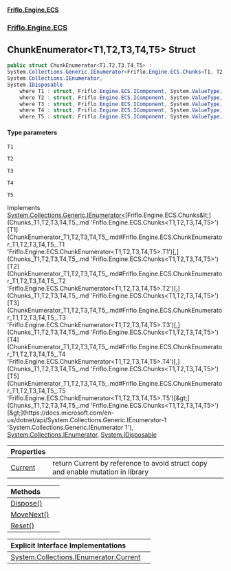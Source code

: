 #### [Friflo.Engine.ECS](index.md 'index')
### [Friflo.Engine.ECS](Friflo.Engine.ECS.md 'Friflo.Engine.ECS')

## ChunkEnumerator<T1,T2,T3,T4,T5> Struct

```csharp
public struct ChunkEnumerator<T1,T2,T3,T4,T5> :
System.Collections.Generic.IEnumerator<Friflo.Engine.ECS.Chunks<T1, T2, T3, T4, T5>>,
System.Collections.IEnumerator,
System.IDisposable
    where T1 : struct, Friflo.Engine.ECS.IComponent, System.ValueType, System.ValueType
    where T2 : struct, Friflo.Engine.ECS.IComponent, System.ValueType, System.ValueType
    where T3 : struct, Friflo.Engine.ECS.IComponent, System.ValueType, System.ValueType
    where T4 : struct, Friflo.Engine.ECS.IComponent, System.ValueType, System.ValueType
    where T5 : struct, Friflo.Engine.ECS.IComponent, System.ValueType, System.ValueType
```
#### Type parameters

<a name='Friflo.Engine.ECS.ChunkEnumerator_T1,T2,T3,T4,T5_.T1'></a>

`T1`

<a name='Friflo.Engine.ECS.ChunkEnumerator_T1,T2,T3,T4,T5_.T2'></a>

`T2`

<a name='Friflo.Engine.ECS.ChunkEnumerator_T1,T2,T3,T4,T5_.T3'></a>

`T3`

<a name='Friflo.Engine.ECS.ChunkEnumerator_T1,T2,T3,T4,T5_.T4'></a>

`T4`

<a name='Friflo.Engine.ECS.ChunkEnumerator_T1,T2,T3,T4,T5_.T5'></a>

`T5`

Implements [System.Collections.Generic.IEnumerator&lt;](https://docs.microsoft.com/en-us/dotnet/api/System.Collections.Generic.IEnumerator-1 'System.Collections.Generic.IEnumerator`1')[Friflo.Engine.ECS.Chunks&lt;](Chunks_T1,T2,T3,T4,T5_.md 'Friflo.Engine.ECS.Chunks<T1,T2,T3,T4,T5>')[T1](ChunkEnumerator_T1,T2,T3,T4,T5_.md#Friflo.Engine.ECS.ChunkEnumerator_T1,T2,T3,T4,T5_.T1 'Friflo.Engine.ECS.ChunkEnumerator<T1,T2,T3,T4,T5>.T1')[,](Chunks_T1,T2,T3,T4,T5_.md 'Friflo.Engine.ECS.Chunks<T1,T2,T3,T4,T5>')[T2](ChunkEnumerator_T1,T2,T3,T4,T5_.md#Friflo.Engine.ECS.ChunkEnumerator_T1,T2,T3,T4,T5_.T2 'Friflo.Engine.ECS.ChunkEnumerator<T1,T2,T3,T4,T5>.T2')[,](Chunks_T1,T2,T3,T4,T5_.md 'Friflo.Engine.ECS.Chunks<T1,T2,T3,T4,T5>')[T3](ChunkEnumerator_T1,T2,T3,T4,T5_.md#Friflo.Engine.ECS.ChunkEnumerator_T1,T2,T3,T4,T5_.T3 'Friflo.Engine.ECS.ChunkEnumerator<T1,T2,T3,T4,T5>.T3')[,](Chunks_T1,T2,T3,T4,T5_.md 'Friflo.Engine.ECS.Chunks<T1,T2,T3,T4,T5>')[T4](ChunkEnumerator_T1,T2,T3,T4,T5_.md#Friflo.Engine.ECS.ChunkEnumerator_T1,T2,T3,T4,T5_.T4 'Friflo.Engine.ECS.ChunkEnumerator<T1,T2,T3,T4,T5>.T4')[,](Chunks_T1,T2,T3,T4,T5_.md 'Friflo.Engine.ECS.Chunks<T1,T2,T3,T4,T5>')[T5](ChunkEnumerator_T1,T2,T3,T4,T5_.md#Friflo.Engine.ECS.ChunkEnumerator_T1,T2,T3,T4,T5_.T5 'Friflo.Engine.ECS.ChunkEnumerator<T1,T2,T3,T4,T5>.T5')[&gt;](Chunks_T1,T2,T3,T4,T5_.md 'Friflo.Engine.ECS.Chunks<T1,T2,T3,T4,T5>')[&gt;](https://docs.microsoft.com/en-us/dotnet/api/System.Collections.Generic.IEnumerator-1 'System.Collections.Generic.IEnumerator`1'), [System.Collections.IEnumerator](https://docs.microsoft.com/en-us/dotnet/api/System.Collections.IEnumerator 'System.Collections.IEnumerator'), [System.IDisposable](https://docs.microsoft.com/en-us/dotnet/api/System.IDisposable 'System.IDisposable')

| Properties | |
| :--- | :--- |
| [Current](ChunkEnumerator_T1,T2,T3,T4,T5_.Current.md 'Friflo.Engine.ECS.ChunkEnumerator<T1,T2,T3,T4,T5>.Current') | return Current by reference to avoid struct copy and enable mutation in library |

| Methods | |
| :--- | :--- |
| [Dispose()](ChunkEnumerator_T1,T2,T3,T4,T5_.Dispose().md 'Friflo.Engine.ECS.ChunkEnumerator<T1,T2,T3,T4,T5>.Dispose()') | |
| [MoveNext()](ChunkEnumerator_T1,T2,T3,T4,T5_.MoveNext().md 'Friflo.Engine.ECS.ChunkEnumerator<T1,T2,T3,T4,T5>.MoveNext()') | |
| [Reset()](ChunkEnumerator_T1,T2,T3,T4,T5_.Reset().md 'Friflo.Engine.ECS.ChunkEnumerator<T1,T2,T3,T4,T5>.Reset()') | |

| Explicit Interface Implementations | |
| :--- | :--- |
| [System.Collections.IEnumerator.Current](ChunkEnumerator_T1,T2,T3,T4,T5_.System.Collections.IEnumerator.Current.md 'Friflo.Engine.ECS.ChunkEnumerator<T1,T2,T3,T4,T5>.System.Collections.IEnumerator.Current') | |

